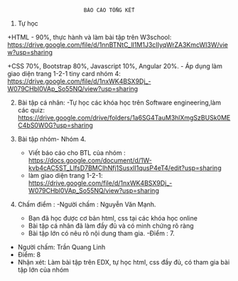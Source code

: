 							BÁO CÁO TỔNG KẾT

1. Tự học

+HTML
	- 90%, thực hành và làm bài tập trên W3school:  https://drive.google.com/file/d/1nnBTNtC_lI1M1J3cIIyqWrZA3KmcWI3W/view?usp=sharing
	
+CSS 70%, Bootstrap 80%, Javascript 10%, Angular 20%. 
	- Áp dụng làm giao diện trang 1-2-1 tiny card nhóm 4: https://drive.google.com/file/d/1nxWK4BSX9Dj_-W079CHbl0VAp_So55NQ/view?usp=sharing 

2. Bài tập cá nhân: 
	-Tự học các khóa học trên Software engineering,làm các quiz: https://drive.google.com/drive/folders/1a6SG4TauM3hlXmgSzBUSk0MEC4bS0W0G?usp=sharing

3. Bài tập nhóm- Nhóm 4.
	- Viết báo cáo cho BTL của nhóm : https://docs.google.com/document/d/1W-kvb4cAC5ST_LlfsD7BMCIhNfj1SusxlI1qusP4eT4/edit?usp=sharing
	- làm giao diện trang 1-2-1: https://drive.google.com/file/d/1nxWK4BSX9Dj_-W079CHbl0VAp_So55NQ/view?usp=sharing
	
4. Chấm điểm :
	-Người chấm : Nguyễn Văn Mạnh.
	* Bạn đã học được cơ bản html, css tại các khóa học online
	* Bài tập cá nhân đã làm đầy đủ và có minh chứng rõ ràng
	* Bài tập lớn có nêu rõ nội dung tham gia.
	-Điểm : 7.

- Người chấm: Trần Quang Linh
- Điểm: 8
- Nhận xét: Làm bài tập trên EDX, tự học html, css đầy đủ, có tham gia bài tập lớn của nhóm
